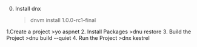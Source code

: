 0. Install dnx
    >dnvm install 1.0.0-rc1-final

1.Create a project
    >yo aspnet
2. Install Packages
    >dnu restore
3. Build the Project
    >dnu build --quiet
4. Run the Project
    >dnx kestrel
    